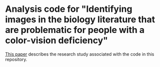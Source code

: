 # Analysis code for "Identifying images in the biology literature that are problematic for people with a color-vision deficiency"

[This paper](https://elifesciences.org/reviewed-preprints/95524) describes the research study associated with the code in this repository.
